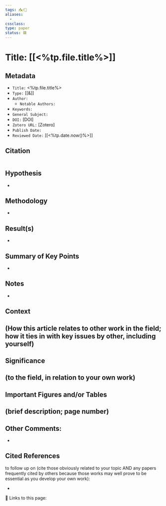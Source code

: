 ```yaml
---
tags: 📥/📜
aliases:
  - 
cssclass:
type: paper
status: 🟥
---
```


# Title: [[<%tp.file.title%>]]

## Metadata
- `Title:` <%tp.file.title%>
- `Type:` [[&]]
- `Author:`
	- `Notable Authors:`
- `Keywords:`
- `General Subject:`
- `DOI:` [DOI]
- `Zotero URL:` [Zotero]
- `Publish Date:`
- `Reviewed Date:` [[<%tp.date.now()%>]]

## Citation
```latext

```

## Hypothesis
- 

## Methodology
- 

## Result(s)
- 

## Summary of Key Points
- 

## Notes
- 

## Context
(How this article relates to other work in the field; how it ties in with key issues by other, including yourself)
- 

## Significance
(to the field, in relation to your own work)
- 

## Important Figures and/or Tables
(brief description; page number)
- 

## Other Comments:
- 

## Cited References
to follow up on (cite those obviously related to your topic AND any papers frequently cited by others because those works may well prove to be essential as you develop your own work):

- 

🔗 Links to this page: